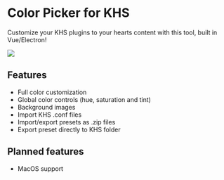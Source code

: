 # Color Picker for KHS

Customize your KHS plugins to your hearts content with this tool, built in Vue/Electron!

![](https://media.discordapp.net/attachments/703131675319861312/706807953017012294/unknown.png?width=1092&height=683)

## Features
* Full color customization
* Global color controls (hue, saturation and tint)
* Background images
* Import KHS .conf files
* Import/export presets as .zip files
* Export preset directly to KHS folder

## Planned features
* MacOS support

